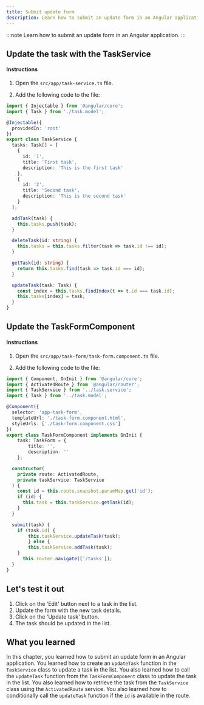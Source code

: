 ```yaml
---
title: Submit update form
description: Learn how to submit an update form in an Angular application.
---
```


:::note
Learn how to submit an update form in an Angular application.
:::

## Update the task with the TaskService

#### Instructions

1. Open the `src/app/task-service.ts` file.

2. Add the following code to the file:

```typescript ins={"Add a function to update a task": 35-39}
import { Injectable } from '@angular/core';
import { Task } from './task.model';

@Injectable({
  providedIn: 'root'
})
export class TaskService {
  tasks: Task[] = [
    {
      id: '1',
      title: 'First task',
      description: 'This is the first task'
    },
    {
      id: '2',
      title: 'Second task',
      description: 'This is the second task'
    }
  ];

  addTask(task) {
    this.tasks.push(task);
  }

  deleteTask(id: string) {
    this.tasks = this.tasks.filter(task => task.id !== id);
  }

  getTask(id: string) {
    return this.tasks.find(task => task.id === id);
  }

  updateTask(task: Task) {
    const index = this.tasks.findIndex(t => t.id === task.id);
    this.tasks[index] = task;
  }
}
```

## Update the TaskFormComponent

#### Instructions

1. Open the `src/app/task-form/task-form.component.ts` file.

2. Add the following code to the file:

```typescript ins={"Add the updateTask function": 23-27}
import { Component, OnInit } from '@angular/core';
import { ActivatedRoute } from '@angular/router';
import { TaskService } from '../task.service';
import { Task } from '../task.model';

@Component({
  selector: 'app-task-form',
  templateUrl: './task-form.component.html',
  styleUrls: ['./task-form.component.css']
})
export class TaskFormComponent implements OnInit {
    task: TaskForm = {
        title: '',
        description: ''
    };

  constructor(
    private route: ActivatedRoute,
    private taskService: TaskService
  ) {
    const id = this.route.snapshot.paramMap.get('id');
    if (id) {
      this.task = this.taskService.getTask(id);
    }
  }

  submit(task) {
    if (task.id) {
        this.taskService.updateTask(task);
        } else {
        this.taskService.addTask(task);
    }
      this.router.navigate(['/tasks']);
  }
}
```

## Let's test it out

1. Click on the 'Edit' button next to a task in the list.
2. Update the form with the new task details.
3. Click on the 'Update task' button.
4. The task should be updated in the list.

## What you learned

In this chapter, you learned how to submit an update form in an Angular application. You learned how to create an `updateTask` function in the `TaskService` class to update a task in the list. You also learned how to call the `updateTask` function from the `TaskFormComponent` class to update the task in the list. You also learned how to retrieve the task from the `TaskService` class using the `ActivatedRoute` service. You also learned how to conditionally call the `updateTask` function if the `id` is available in the route.


